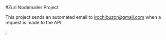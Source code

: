 #Zuri Nodemailer Project

This project sends an automated email to irochibuzor@gmail.com when a request is made to the API

[](Screenshot%20(139).png);